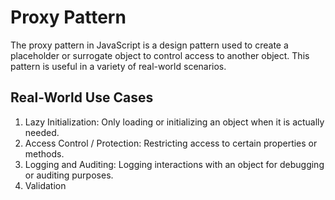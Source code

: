 # Proxy Pattern

The proxy pattern in JavaScript is a design pattern used to create a placeholder or surrogate object to control access to another object. This pattern is useful in a variety of real-world scenarios. 

## Real-World Use Cases
1. Lazy Initialization: Only loading or initializing an object when it is actually needed. 
2. Access Control / Protection: Restricting access to certain properties or methods.
3. Logging and Auditing: Logging interactions with an object for debugging or auditing purposes.
4. Validation
